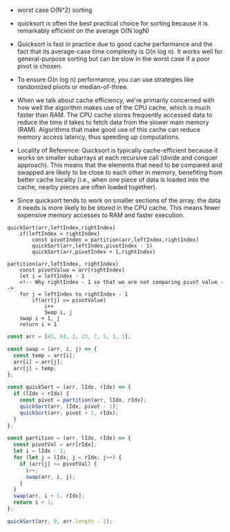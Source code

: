 - worst case O(N^2) sorting
- quicksort is often the best practical choice for sorting because it is remarkably efficient on the average O(N logN)
- Quicksort is fast in practice due to good cache performance and the fact that its average-case time complexity is O(n log n). It works well for general-purpose sorting but can be slow in the worst case if a poor pivot is chosen.
- To ensure O(n log n) performance, you can use strategies like randomized pivots or median-of-three.

- When we talk about cache efficiency, we're primarily concerned with how well the algorithm makes use of the CPU cache, which is much faster than RAM. The CPU cache stores frequently accessed data to reduce the time it takes to fetch data from the slower main memory (RAM). Algorithms that make good use of this cache can reduce memory access latency, thus speeding up computations.

- Locality of Reference: Quicksort is typically cache-efficient because it works on smaller subarrays at each recursive call (divide and conquer approach). This means that the elements that need to be compared and swapped are likely to be close to each other in memory, benefiting from better cache locality (i.e., when one piece of data is loaded into the cache, nearby pieces are often loaded together).

- Since quicksort tends to work on smaller sections of the array, the data it needs is more likely to be stored in the CPU cache. This means fewer expensive memory accesses to RAM and faster execution.

```
quickSort(arr,leftIndex,rightIndex)
    if(leftIndex < rightIndex)
        const pivotIndex = partition(arr,leftIndex,rightIndex)
        quickSort(arr,leftIndex,pivotIndex - 1)
        quickSort(arr,pivotIndex + 1,rightIndex)

partition(arr,leftIndex, rightIndex)
    const pivotValue = arr[rightIndex]
    let i = leftIndex - 1
    <!-- Why rightIndex - 1 so that we are not comparing pivot value -->
    for j = leftIndex to rightIndex - 1
        if(arr[j] <= pivotValue)
            i++
            Swap i, j
    swap i + 1, j
    return i + 1
```

```js
const arr = [45, 63, 1, 23, 7, 5, 3, 1];

const swap = (arr, i, j) => {
  const temp = arr[i];
  arr[i] = arr[j];
  arr[j] = temp;
};

const quickSort = (arr, lIdx, rIdx) => {
  if (lIdx < rIdx) {
    const pivot = partition(arr, lIdx, rIdx);
    quickSort(arr, lIdx, pivot - 1);
    quickSort(arr, pivot + 1, rIdx);
  }
};

const partition = (arr, lIdx, rIdx) => {
  const pivotVal = arr[rIdx];
  let i = lIdx - 1;
  for (let j = lIdx; j < rIdx; j++) {
    if (arr[j] <= pivotVal) {
      i++;
      swap(arr, i, j);
    }
  }
  swap(arr, i + 1, rIdx);
  return i + 1;
};

quickSort(arr, 0, arr.length - 1);

```

